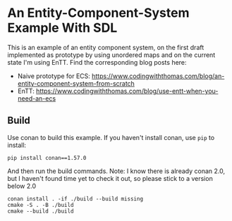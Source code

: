 # An Entity-Component-System Example With SDL

This is an example of an entity component system, on the first draft implemented as prototype by using unordered maps and on the current state I'm using EnTT. Find the corresponding blog posts here: 

- Naive prototype for ECS: https://www.codingwiththomas.com/blog/an-entity-component-system-from-scratch
- EnTT: https://www.codingwiththomas.com/blog/use-entt-when-you-need-an-ecs
## Build

Use conan to build this example. If you haven't install conan, use `pip` to install: 
```
pip install conan==1.57.0
```
And then run the build commands. Note: I know there is already conan 2.0, but I haven't found time yet to check it out, so please stick to a version below 2.0
```
conan install . -if ./build --build missing
cmake -S . -B ./build
cmake --build ./build
```